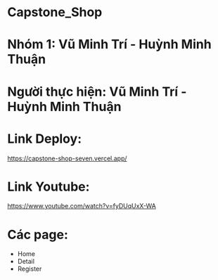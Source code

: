 # Capstone_Shop
# Nhóm 1: Vũ Minh Trí - Huỳnh Minh Thuận
# Người thực hiện: Vũ Minh Trí - Huỳnh Minh Thuận
# Link Deploy:
https://capstone-shop-seven.vercel.app/
# Link Youtube:
https://www.youtube.com/watch?v=fyDUqUxX-WA
# Các page:
  + Home
  + Detail
  + Register
